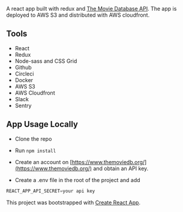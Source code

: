 A react app built with redux and [The Movie Database API](https://developers.themoviedb.org/3/getting-started/introduction). The app is deployed to AWS S3 and distributed with AWS cloudfront.

## Tools

- React
- Redux
- Node-sass and CSS Grid
- Github
- Circleci
- Docker
- AWS S3
- AWS Cloudfront
- Slack
- Sentry

## App Usage Locally

- Clone the repo

- Run `npm install`

- Create an account on [https://www.themoviedb.org/](https://www.themoviedb.org/) and obtain an API key.

- Create a .env file in the root of the project and add

```js
REACT_APP_API_SECRET=your api key
```

This project was bootstrapped with [Create React App](https://github.com/facebook/create-react-app).
